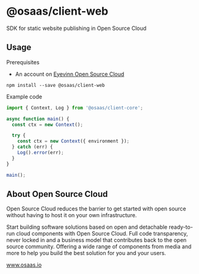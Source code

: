 # @osaas/client-web

SDK for static website publishing in Open Source Cloud

## Usage

Prerequisites

- An account on [Eyevinn Open Source Cloud](www.osaas.io)

```
npm install --save @osaas/client-web
```

Example code

```javascript
import { Context, Log } from '@osaas/client-core';

async function main() {
  const ctx = new Context();

  try {
    const ctx = new Context({ environment });
  } catch (err) {
    Log().error(err);
  }
}

main();
```

## About Open Source Cloud

Open Source Cloud reduces the barrier to get started with open source without having to host it on your own infrastructure.

Start building software solutions based on open and detachable ready-to-run cloud components with Open Source Cloud. Full code transparency, never locked in and a business model that contributes back to the open source community. Offering a wide range of components from media and more to help you build the best solution for you and your users.

www.osaas.io
